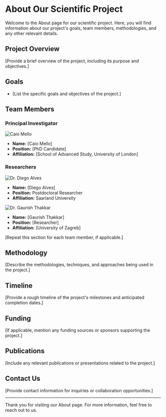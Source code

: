 # About Our Scientific Project

Welcome to the About page for our scientific project. Here, you will find information about our project's goals, team members, methodologies, and any other relevant details.

## Project Overview

[Provide a brief overview of the project, including its purpose and objectives.]

## Goals

- [List the specific goals and objectives of the project.]

## Team Members

### Principal Investigator

![Caio Mello](https://caiocmello.github.io//images/profile.png)
- **Name:** [Caio Mello]
- **Position:** [PhD Candidate]
- **Affiliation:** [School of Advanced Study, University of London]

### Researchers

![Dr. Diego Alves](link_to_image)
- **Name:** [Diego Alves]
- **Position:** Postdoctoral Researcher 
- **Affiliation:** Saarland University

![Dr. Gaurish Thakkar](link_to_image)
- **Name:** [Gaurish Thakkar]
- **Position:** [Researcher]
- **Affiliation:** [University of Zagreb]

[Repeat this section for each team member, if applicable.]

## Methodology

[Describe the methodologies, techniques, and approaches being used in the project.]

## Timeline

[Provide a rough timeline of the project's milestones and anticipated completion dates.]

## Funding

[If applicable, mention any funding sources or sponsors supporting the project.]

## Publications

[Include any relevant publications or presentations related to the project.]

## Contact Us

[Provide contact information for inquiries or collaboration opportunities.]

---

Thank you for visiting our About page. For more information, feel free to reach out to us.
